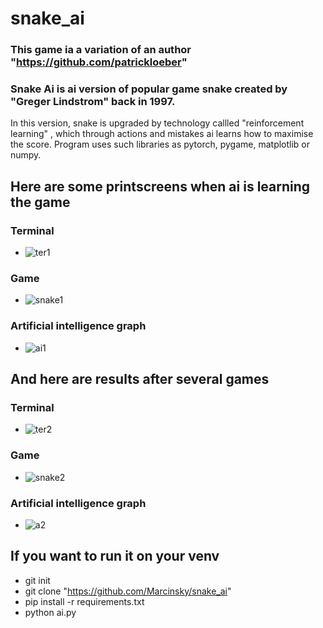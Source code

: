 # snake_ai
### This game ia a variation of an author "https://github.com/patrickloeber"
### Snake Ai is ai version of popular game snake created by "Greger Lindstrom" back in 1997. 
In this version, snake is upgraded by technology callled "reinforcement learning" , which through actions and mistakes ai learns how to maximise the score.
Program uses such libraries as pytorch, pygame, matplotlib or numpy.
## Here are some printscreens when ai is learning the game
### Terminal
- ![ter1](https://github.com/Marcinsky/snake_ai/assets/140274974/1fdb2cea-5f8b-4aa6-b894-327fb0a33dbf)
### Game
- ![snake1](https://github.com/Marcinsky/snake_ai/assets/140274974/79f14a3f-b8ad-4e44-9e0d-83492377f750)
### Artificial intelligence graph
- ![ai1](https://github.com/Marcinsky/snake_ai/assets/140274974/ad55d51a-2d3a-4e0d-a0a8-abc1d5af2c32)
## And here are results after several games
### Terminal 
- ![ter2](https://github.com/Marcinsky/snake_ai/assets/140274974/1f9dc27a-ad74-4268-8c26-e2a54bf67af5)
### Game
- ![snake2](https://github.com/Marcinsky/snake_ai/assets/140274974/9270a5a2-1eb0-4642-9362-7d02aeb8736e)
### Artificial intelligence graph
- ![a2](https://github.com/Marcinsky/snake_ai/assets/140274974/ff1f68ac-a026-466b-80a6-6af5f4687759)

## If you want to run it on your venv 
- git init 
- git clone "https://github.com/Marcinsky/snake_ai"
- pip install -r requirements.txt
- python ai.py

